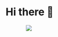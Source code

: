 <div align="center">
  
  <h1>Hi there 👋</h1>
  
  <img src="https://profile-counter.glitch.me/florisbrunet/count.svg">
  <img referrerpolicy="no-referrer-when-downgrade" src="https://t.florisbrunet.com/matomo.php?idsite=3&amp;rec=1" style="border:0" alt="" />
  
</div>
